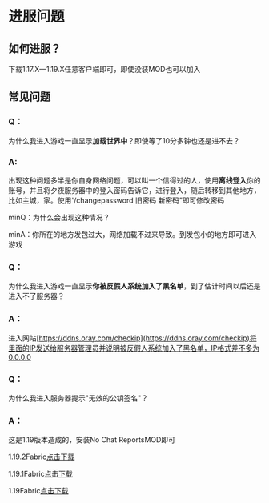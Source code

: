 # 进服问题

## 如何进服？

下载1.17.X—1.19.X任意客户端即可，即使没装MOD也可以加入

## 常见问题

### Q：

为什么我进入游戏一直显示**加载世界中**？即使等了10分多钟也还是进不去？

### A:

出现这种问题多半是你自身网络问题，可以叫一个信得过的人，使用**离线登入**你的账号，并且将夕夜服务器中的登入密码告诉它，进行登入，随后转移到其他地方，比如主城，家。使用“/changepassword 旧密码 新密码”即可修改密码

minQ：为什么会出现这种情况？

minA：你所在的地方发包过大，网络加载不过来导致。到发包小的地方即可进入游戏

### Q：

为什么我进入游戏一直显示**你被反假人系统加入了黑名单**，到了估计时间以后还是进入不了服务器？

### A：

进入网站[https://ddns.oray.com/checkip](https://ddns.oray.com/checkip)将里面的IP发送给服务器管理员并说明被反假人系统加入了黑名单，IP格式差不多为0.0.0.0

### Q：

为什么我进入服务器提示"无效的公钥签名"？

### A：

这是1.19版本造成的，安装No Chat ReportsMOD即可

1.19.2Fabric[点击下载](https://tangbao-1301296093.cos.ap-shanghai.myqcloud.com/xiye/resourcepack/NoChatReports-FABRIC-1.19.2-v1.10.2.jar)

1.19.1Fabric[点击下载](https://tangbao-1301296093.cos.ap-shanghai.myqcloud.com/xiye/resourcepack/NoChatReports-FABRIC-1.19.1-v1.8.4.jar)

1.19Fabric[点击下载](https://tangbao-1301296093.cos.ap-shanghai.myqcloud.com/xiye/resourcepack/NoChatReports-FABRIC-1.19-v1.2.3.jar)